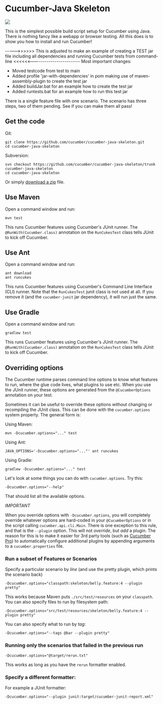# Cucumber-Java Skeleton

![](https://travis-ci.org/cucumber/cucumber-java-skeleton.svg)

This is the simplest possible build script setup for Cucumber using Java.
There is nothing fancy like a webapp or browser testing. All this does is to show you how
to install and run Cucumber!

----->>>>>> This is adjusted to make an example of creating a TEST jar file including all dependencies and running Cucumber tests from command-line <<<<<<------------------------
Most important changes:
- Moved testcode from test to main
- Added profile 'jar-with-dependencies' in pom making use of maven-assembly-plugin to create the test jar
- Added buildJar.bat for an example how to create the test jar
- Added runtests.bat for an example how to run this test jar

There is a single feature file with one scenario. The scenario has three steps, two of them pending. See if you can make them all pass!

## Get the code

Git:

    git clone https://github.com/cucumber/cucumber-java-skeleton.git
    cd cucumber-java-skeleton

Subversion:

    svn checkout https://github.com/cucumber/cucumber-java-skeleton/trunk cucumber-java-skeleton
    cd cucumber-java-skeleton

Or simply [download a zip](https://github.com/cucumber/cucumber-java-skeleton/archive/master.zip) file.

## Use Maven

Open a command window and run:

    mvn test

This runs Cucumber features using Cucumber's JUnit runner. The `@RunWith(Cucumber.class)` annotation on the `RunCukesTest`
class tells JUnit to kick off Cucumber.

## Use Ant

Open a command window and run:

    ant download
    ant runcukes

This runs Cucumber features using Cucumber's Command Line Interface (CLI) runner. Note that the `RunCukesTest` junit class is not used at all.
If you remove it (and the `cucumber-junit` jar dependency), it will run just the same.

## Use Gradle

Open a command window and run:

    gradlew test

This runs Cucumber features using Cucumber's JUnit runner. The `@RunWith(Cucumber.class)` annotation on the `RunCukesTest`
class tells JUnit to kick off Cucumber.

## Overriding options

The Cucumber runtime parses command line options to know what features to run, where the glue code lives, what plugins to use etc.
When you use the JUnit runner, these options are generated from the `@CucumberOptions` annotation on your test.

Sometimes it can be useful to override these options without changing or recompiling the JUnit class. This can be done with the
`cucumber.options` system property. The general form is:

Using Maven:

    mvn -Dcucumber.options="..." test

Using Ant:

    JAVA_OPTIONS='-Dcucumber.options="..."' ant runcukes

Using Gradle:

    gradlew -Dcucumber.options="..." test

Let's look at some things you can do with `cucumber.options`. Try this:

    -Dcucumber.options="--help"

That should list all the available options.

*IMPORTANT*

When you override options with `-Dcucumber.options`, you will completely override whatever options are hard-coded in
your `@CucumberOptions` or in the script calling `cucumber.api.cli.Main`. There is one exception to this rule, and that
is the `--plugin` option. This will not _override_, but _add_ a plugin. The reason for this is to make it easier
for 3rd party tools (such as [Cucumber Pro](https://cucumber.pro/)) to automatically configure additional plugins by appending arguments to a `cucumber.properties`
file.

### Run a subset of Features or Scenarios

Specify a particular scenario by *line* (and use the pretty plugin, which prints the scenario back)

    -Dcucumber.options="classpath:skeleton/belly.feature:4 --plugin pretty"

This works because Maven puts `./src/test/resources` on your `classpath`.
You can also specify files to run by filesystem path:

    -Dcucumber.options="src/test/resources/skeleton/belly.feature:4 --plugin pretty"

You can also specify what to run by *tag*:

    -Dcucumber.options="--tags @bar --plugin pretty"

### Running only the scenarios that failed in the previous run

    -Dcucumber.options="@target/rerun.txt"

This works as long as you have the `rerun` formatter enabled.

### Specify a different formatter:

For example a JUnit formatter:

    -Dcucumber.options="--plugin junit:target/cucumber-junit-report.xml"
